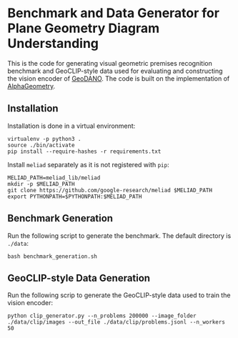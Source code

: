 # Benchmark and Data Generator for Plane Geometry Diagram Understanding

This is the code for generating visual geometric premises recognition benchmark and GeoCLIP-style data used for evaluating and constructing the vision encoder of [GeoDANO](https://arxiv.org/pdf/2502.11360). The code is built on the implementation of [AlphaGeometry](https://github.com/google-deepmind/alphageometry).

## Installation

Installation is done in a virtual environment:

```
virtualenv -p python3 .
source ./bin/activate
pip install --require-hashes -r requirements.txt
```

Install `meliad` separately as it is not
registered with `pip`:

```
MELIAD_PATH=meliad_lib/meliad
mkdir -p $MELIAD_PATH
git clone https://github.com/google-research/meliad $MELIAD_PATH
export PYTHONPATH=$PYTHONPATH:$MELIAD_PATH
```

## Benchmark Generation

Run the following script to generate the benchmark. The default directory is `./data`:

```
bash benchmark_generation.sh
```

## GeoCLIP-style Data Generation

Run the following scrip to generate the GeoCLIP-style data used to train the vision encoder:

```
python clip_generator.py --n_problems 200000 --image_folder ./data/clip/images --out_file ./data/clip/problems.jsonl --n_workers 50
```
